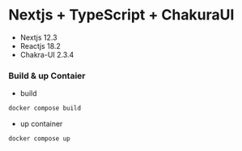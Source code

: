 # Nextjs + TypeScript + ChakuraUI
- Nextjs 12.3
- Reactjs 18.2
- Chakra-UI 2.3.4

### Build & up Contaier
  - build
```zsh
docker compose build
```

- up container
```zsh
docker compose up
```
